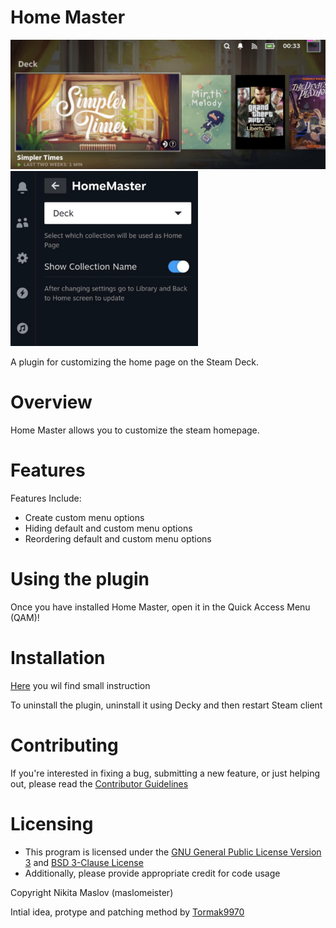 # Home Master

<p float="left">
<img src="https://github.com/maslomeister/HomeMaster/blob/main/assets/thumbnail.jpg?raw=true" width="600" />
<img src="https://github.com/maslomeister/HomeMaster/blob/main/assets/thumbnail2.jpg?raw=true" width="300" />
</p>

A plugin for customizing the home page on the Steam Deck.

<!-- ![Main View](./assets/thumbnail.png) -->

# Overview

Home Master allows you to customize the steam homepage.

# Features

Features Include:<br/>

- Create custom menu options
- Hiding default and custom menu options
- Reordering default and custom menu options

# Using the plugin

Once you have installed Home Master, open it in the Quick Access Menu (QAM)!

# Installation

[Here](HOW-TO-INSTALL.md) you wil find small instruction

To uninstall the plugin, uninstall it using Decky and then restart Steam client

# Contributing

If you're interested in fixing a bug, submitting a new feature, or just helping out, please read the [Contributor Guidelines](./Contributing.md)

# Licensing

- This program is licensed under the [GNU General Public License Version 3](https://www.gnu.org/licenses/#GPL) and [BSD 3-Clause License](https://opensource.org/license/bsd-3-clause/) <br/>
- Additionally, please provide appropriate credit for code usage

Copyright Nikita Maslov (maslomeister)

Intial idea, protype and patching method by [Tormak9970](https://github.com/Tormak9970)
